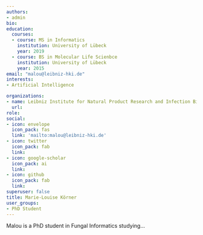 ```yaml
---
authors:
- admin
bio: 
education:
  courses:
  - course: MS in Informatics
    institution: University of Lübeck
    year: 2019
  - course: BS in Molecular Life Scienbce
    institution: University of Lübeck
    year: 2015
email: "malou@leibniz-hki.de"
interests:
- Artificial Intelligence

organizations:
- name: Leibniz Institute for Natural Product Research and Infection Biology – Hans Knöll Institute (HKI)
  url: 
role: 
social:
- icon: envelope
  icon_pack: fas
  link: 'mailto:malou@leibniz-hki.de'
- icon: twitter
  icon_pack: fab
  link: 
- icon: google-scholar
  icon_pack: ai
  link: 
- icon: github
  icon_pack: fab
  link: 
superuser: false
title: Marie-Louise Körner
user_groups:
- PhD Student
---
```


Malou is a PhD student in Fungal Informatics studying...
